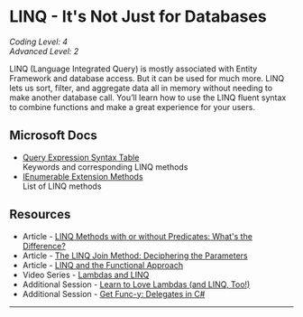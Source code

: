 # LINQ - It's Not Just for Databases  

*Coding Level: 4*  
*Advanced Level: 2*  

LINQ (Language Integrated Query) is mostly associated with Entity Framework and database access. But it can be used for much more. LINQ lets us sort, filter, and aggregate data all in memory without needing to make another database call. You’ll learn how to use the LINQ fluent syntax to combine functions and make a great experience for your users.  

## Microsoft Docs
* [Query Expression Syntax Table](https://learn.microsoft.com/en-us/dotnet/csharp/programming-guide/concepts/linq/standard-query-operators-overview#query-expression-syntax-table)  
Keywords and corresponding LINQ methods  
* [IEnumerable<T> Extension Methods](https://learn.microsoft.com/en-us/dotnet/api/system.collections.generic.ienumerable-1?view=net-7.0#extension-methods)  
List of LINQ methods  

## Resources
* Article - [LINQ Methods with or without Predicates: What's the Difference?](https://jeremybytes.blogspot.com/2015/02/linq-methods-with-or-without-predicates.html)  
* Article - [The LINQ Join Method: Deciphering the Parameters](https://jeremybytes.blogspot.com/2015/02/the-linq-join-method-deciphering_25.html)  
* Article - [LINQ and the Functional Approach](https://jeremybytes.blogspot.com/2014/02/linq-and-functional-approach.html)  
* Video Series - [Lambdas and LINQ](https://www.youtube.com/playlist?list=PLdbkZkVDyKZU5ZXqp5YP1TS3irQKHZilU)  
* Additional Session - [Learn to Love Lambdas (and LINQ, Too!)](http://www.jeremybytes.com/Demos.aspx#LLL)  
* Additional Session - [Get Func-y: Delegates in C#](http://www.jeremybytes.com/Demos.aspx#GF)  

---
